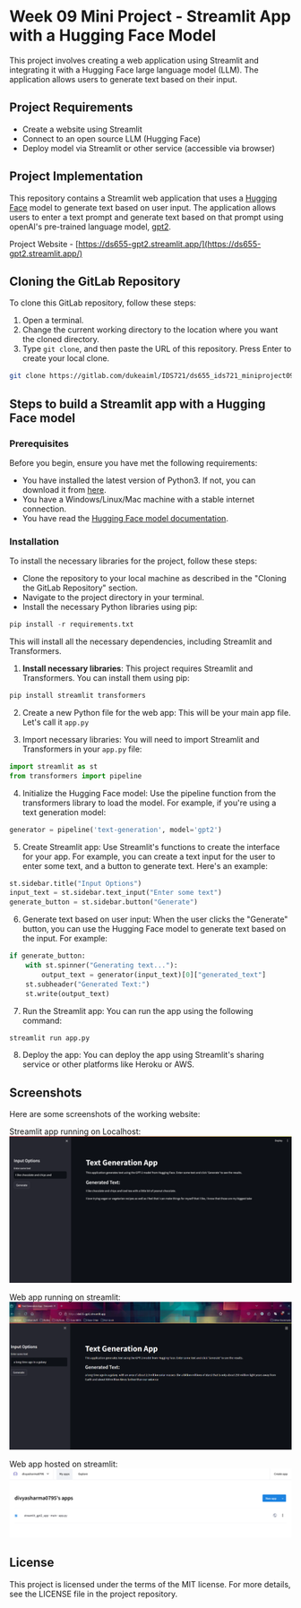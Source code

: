 # Week 09 Mini Project - Streamlit App with a Hugging Face Model

This project involves creating a web application using Streamlit and integrating it with a Hugging Face large language model (LLM). The application allows users to generate text based on their input.

## Project Requirements

-   Create a website using Streamlit
-   Connect to an open source LLM (Hugging Face)
-   Deploy model via Streamlit or other service (accessible via browser)

## Project Implementation
This repository contains a Streamlit web application that uses a [Hugging Face](https://huggingface.co/) model to generate text based on user input. The application allows users to enter a text prompt and generate text based on that prompt using openAI's pre-trained language model, [gpt2](https://huggingface.co/openai-community/gpt2).

Project Website - [https://ds655-gpt2.streamlit.app/](https://ds655-gpt2.streamlit.app/)

## Cloning the GitLab Repository

To clone this GitLab repository, follow these steps:

1. Open a terminal.
2. Change the current working directory to the location where you want the cloned directory.
3. Type `git clone`, and then paste the URL of this repository. Press Enter to create your local clone.

```bash
git clone https://gitlab.com/dukeaiml/IDS721/ds655_ids721_miniproject09.git
```


## Steps to build a Streamlit app with a Hugging Face model

### Prerequisites

Before you begin, ensure you have met the following requirements:

-   You have installed the latest version of Python3. If not, you can download it from [here](https://www.python.org/downloads/).
-   You have a Windows/Linux/Mac machine with a stable internet connection.
-   You have read the [Hugging Face model documentation](https://huggingface.co/models).


### Installation

To install the necessary libraries for the project, follow these steps:

-   Clone the repository to your local machine as described in the "Cloning the GitLab Repository" section.
-   Navigate to the project directory in your terminal.
-   Install the necessary Python libraries using pip:

```python
pip install -r requirements.txt
```
This will install all the necessary dependencies, including Streamlit and Transformers.



1. **Install necessary libraries**: This project requires Streamlit and Transformers. You can install them using pip:

```bash
pip install streamlit transformers
```

2. Create a new Python file for the web app: This will be your main app file. Let's call it `app.py`

3. Import necessary libraries: You will need to import Streamlit and Transformers in your `app.py` file:

```python
import streamlit as st
from transformers import pipeline
```

4. Initialize the Hugging Face model: Use the pipeline function from the transformers library to load the model. For example, if you're using a text generation model:

```python
generator = pipeline('text-generation', model='gpt2')
```

5. Create Streamlit app: Use Streamlit's functions to create the interface for your app. For example, you can create a text input for the user to enter some text, and a button to generate text. Here's an example:

```python
st.sidebar.title("Input Options")
input_text = st.sidebar.text_input("Enter some text")
generate_button = st.sidebar.button("Generate")
```

6. Generate text based on user input: When the user clicks the "Generate" button, you can use the Hugging Face model to generate text based on the input. For example:

```python
if generate_button:
    with st.spinner("Generating text..."):
        output_text = generator(input_text)[0]["generated_text"]
    st.subheader("Generated Text:")
    st.write(output_text)
```

7. Run the Streamlit app: You can run the app using the following command:

```bash
streamlit run app.py
```

8. Deploy the app: You can deploy the app using Streamlit's sharing service or other platforms like Heroku or AWS.

## Screenshots

Here are some screenshots of the working website:

Streamlit app running on Localhost:
![Localhost_screenshot](./Screenshots/Text_Generation_App_localhost.png)

Web app running on streamlit:
![Streamlit_screenshot](./Screenshots/Running_Webapp.png)


Web app hosted on streamlit:
![Streamlit_screenshot](./Screenshots/StreamLit.png)

## License
This project is licensed under the terms of the MIT license. For more details, see the LICENSE file in the project repository.